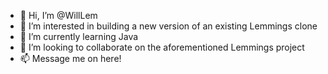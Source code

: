 - 👋 Hi, I’m @WillLem
- 👀 I’m interested in building a new version of an existing Lemmings clone
- 🌱 I’m currently learning Java
- 💞️ I’m looking to collaborate on the aforementioned Lemmings project
- 📫 Message me on here!

<!---
WillLem/WillLem is a ✨ special ✨ repository because its `README.md` (this file) appears on your GitHub profile.
You can click the Preview link to take a look at your changes.
--->
